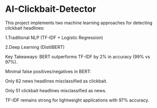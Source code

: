 # AI-Clickbait-Detector
This project implements two machine learning approaches for detecting clickbait headlines:

1.Traditional NLP (TF-IDF + Logistic Regression)

2.Deep Learning (DistilBERT)

Key Takeaways:
  BERT outperforms TF-IDF by 2% in accuracy (99% vs 97%).
  
  Minimal false positives/negatives in BERT:
    
  Only 62 news headlines misclassified as clickbait.
    
  Only 51 clickbait headlines misclassified as news.
  
  TF-IDF remains strong for lightweight applications with 97% accuracy.
